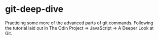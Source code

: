 # git-deep-dive
Practicing some more of the advanced parts of git commands. Following the tutorial laid out in The Odin Project => JavaScript => A Deeper Look at Git.
